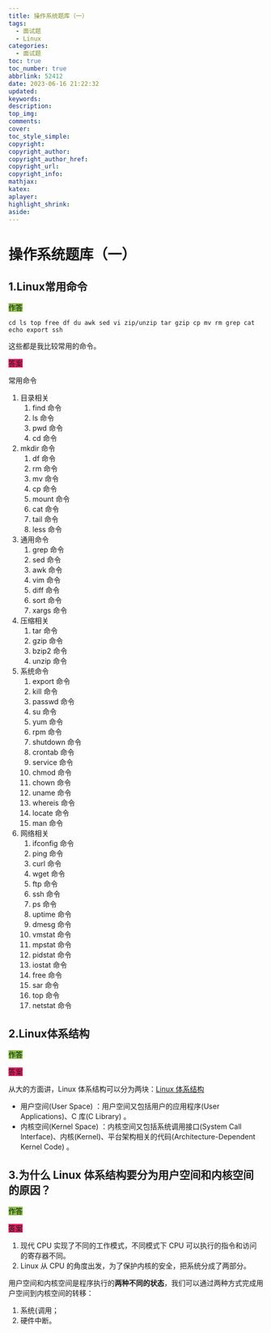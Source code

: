 ```yaml
---
title: 操作系统题库（一）
tags:
  - 面试题
  - Linux
categories:
  - 面试题
toc: true
toc_number: true
abbrlink: 52412
date: 2023-06-16 21:22:32
updated:
keywords:
description:
top_img:
comments:
cover:
toc_style_simple:
copyright:
copyright_author:
copyright_author_href:
copyright_url:
copyright_info:
mathjax:
katex:
aplayer:
highlight_shrink:
aside:
---
```


# 操作系统题库（一）

## 1.Linux常用命令

<font style="background-color: #8bc34a">作答</font>

```shell
cd ls top free df du awk sed vi zip/unzip tar gzip cp mv rm grep cat echo export ssh
```

这些都是我比较常用的命令。

<font style="background-color:#e91e64">答案</font>

常用命令

1. 目录相关
   1. find 命令
   2. ls 命令
   3. pwd 命令
   4. cd 命令
2. mkdir 命令
   1. df 命令
   2. rm 命令
   3. mv 命令
   4. cp 命令
   5. mount 命令
   6. cat 命令
   7. tail 命令
   8. less 命令
3. 通用命令
   1. grep 命令
   2. sed 命令
   3. awk 命令
   4. vim 命令
   5. diff 命令
   6. sort 命令
   7. xargs 命令
4. 压缩相关
   1. tar 命令
   2. gzip 命令
   3. bzip2 命令
   4. unzip 命令
5. 系统命令
   1. export 命令
   2. kill 命令
   3. passwd 命令
   4. su 命令
   5. yum 命令
   6. rpm 命令
   7. shutdown 命令
   8. crontab 命令
   9. service 命令
   10. chmod 命令
   11. chown 命令
   12. uname 命令
   13. whereis 命令
   14. locate 命令
   15. man 命令
6. 网络相关
   1. ifconfig 命令
   2. ping 命令
   3. curl 命令
   4. wget 命令
   5. ftp 命令
   6. ssh 命令
   7. ps 命令
   8. uptime 命令
   9. dmesg 命令
   10. vmstat 命令
   11. mpstat 命令
   12. pidstat 命令
   13. iostat 命令
   14. free 命令
   15. sar 命令
   16. top 命令
   17. netstat 命令

## 2.Linux体系结构

<font style="background-color: #8bc34a">作答</font>

<font style="background-color:#e91e64">答案</font>

从大的方面讲，Linux 体系结构可以分为两块：[Linux 体系结构](https://img-blog.csdn.net/20170401170616835?watermark/2/text/aHR0cDovL2Jsb2cuY3Nkbi5uZXQvd2VpeGluXzM2Mzk3MTQx/font/5a6L5L2T/fontsize/400/fill/I0JBQkFCMA==/dissolve/70/gravity/SouthEast)

- 用户空间(User Space) ：用户空间又包括用户的应用程序(User Applications)、C 库(C Library) 。
- 内核空间(Kernel Space) ：内核空间又包括系统调用接口(System Call Interface)、内核(Kernel)、平台架构相关的代码(Architecture-Dependent Kernel Code) 。

## 3.为什么 Linux 体系结构要分为用户空间和内核空间的原因？

<font style="background-color: #8bc34a">作答</font>

<font style="background-color:#e91e64">答案</font>

1. 现代 CPU 实现了不同的工作模式，不同模式下 CPU 可以执行的指令和访问的寄存器不同。
2. Linux 从 CPU 的角度出发，为了保护内核的安全，把系统分成了两部分。

用户空间和内核空间是程序执行的**两种不同的状态**，我们可以通过两种方式完成用户空间到内核空间的转移：

1. 系统{调用；
2. 硬件中断。
